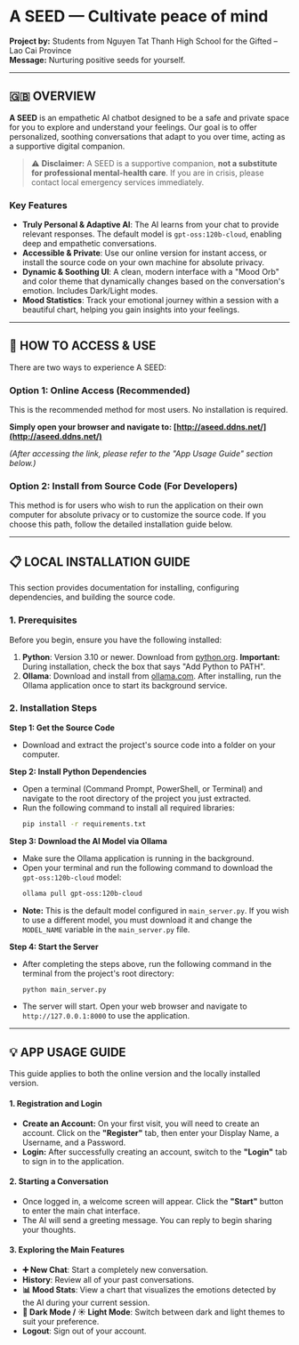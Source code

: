 # A SEED — Cultivate peace of mind

**Project by:** Students from Nguyen Tat Thanh High School for the Gifted – Lao Cai Province  
**Message:** Nurturing positive seeds for yourself.

---

## 🇬🇧 OVERVIEW
**A SEED** is an empathetic AI chatbot designed to be a safe and private space for you to explore and understand your feelings. Our goal is to offer personalized, soothing conversations that adapt to you over time, acting as a supportive digital companion.

> ⚠️ **Disclaimer:** A SEED is a supportive companion, **not a substitute for professional mental-health care**. If you are in crisis, please contact local emergency services immediately.

### Key Features
- **Truly Personal & Adaptive AI**: The AI learns from your chat to provide relevant responses. The default model is `gpt-oss:120b-cloud`, enabling deep and empathetic conversations.
- **Accessible & Private**: Use our online version for instant access, or install the source code on your own machine for absolute privacy.
- **Dynamic & Soothing UI**: A clean, modern interface with a "Mood Orb" and color theme that dynamically changes based on the conversation's emotion. Includes Dark/Light modes.
- **Mood Statistics**: Track your emotional journey within a session with a beautiful chart, helping you gain insights into your feelings.

---

## 🚀 HOW TO ACCESS & USE

There are two ways to experience A SEED:

### Option 1: Online Access (Recommended)
This is the recommended method for most users. No installation is required.

**Simply open your browser and navigate to: [http://aseed.ddns.net/](http://aseed.ddns.net/)**

*(After accessing the link, please refer to the "App Usage Guide" section below.)*

### Option 2: Install from Source Code (For Developers)
This method is for users who wish to run the application on their own computer for absolute privacy or to customize the source code. If you choose this path, follow the detailed installation guide below.

---

## 📋 LOCAL INSTALLATION GUIDE

This section provides documentation for installing, configuring dependencies, and building the source code.

### 1. Prerequisites
Before you begin, ensure you have the following installed:
1.  **Python**: Version 3.10 or newer. Download from [python.org](https://python.org). **Important:** During installation, check the box that says "Add Python to PATH".
2.  **Ollama**: Download and install from [ollama.com](https://ollama.com). After installing, run the Ollama application once to start its background service.

### 2. Installation Steps

**Step 1: Get the Source Code**
- Download and extract the project's source code into a folder on your computer.

**Step 2: Install Python Dependencies**
- Open a terminal (Command Prompt, PowerShell, or Terminal) and navigate to the root directory of the project you just extracted.
- Run the following command to install all required libraries:
  ```bash
  pip install -r requirements.txt
  ```

**Step 3: Download the AI Model via Ollama**
- Make sure the Ollama application is running in the background.
- Open your terminal and run the following command to download the `gpt-oss:120b-cloud` model:
  ```bash
  ollama pull gpt-oss:120b-cloud
  ```
- **Note:** This is the default model configured in `main_server.py`. If you wish to use a different model, you must download it and change the `MODEL_NAME` variable in the `main_server.py` file.

**Step 4: Start the Server**
- After completing the steps above, run the following command in the terminal from the project's root directory:
  ```bash
  python main_server.py
  ```
- The server will start. Open your web browser and navigate to `http://127.0.0.1:8000` to use the application.

---

## 💡 APP USAGE GUIDE

This guide applies to both the online version and the locally installed version.

#### 1. Registration and Login
- **Create an Account:** On your first visit, you will need to create an account. Click on the **"Register"** tab, then enter your Display Name, a Username, and a Password.
- **Login:** After successfully creating an account, switch to the **"Login"** tab to sign in to the application.

#### 2. Starting a Conversation
- Once logged in, a welcome screen will appear. Click the **"Start"** button to enter the main chat interface.
- The AI will send a greeting message. You can reply to begin sharing your thoughts.

#### 3. Exploring the Main Features
- **➕ New Chat**: Start a completely new conversation.
- **History**: Review all of your past conversations.
- **📊 Mood Stats**: View a chart that visualizes the emotions detected by the AI during your current session.
- **🌙 Dark Mode / ☀️ Light Mode**: Switch between dark and light themes to suit your preference.
- **Logout**: Sign out of your account.



